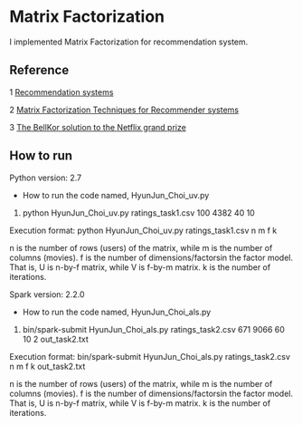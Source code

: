 # Matrix Factorization

I implemented Matrix Factorization for recommendation system.




## Reference
1 [Recommendation systems](http://infolab.stanford.edu/~ullman/mmds/ch9.pdf)

2 [Matrix Factorization Techniques for Recommender systems](https://datajobs.com/data-science-repo/Recommender-Systems-[Netflix].pdf)

3 [The BellKor solution to the Netflix grand prize](https://www.netflixprize.com/assets/GrandPrize2009_BPC_BellKor.pdf
)




## How to run
Python version: 2.7

* How to run the code named, HyunJun_Choi_uv.py
1) python HyunJun_Choi_uv.py ratings_task1.csv 100 4382 40 10

Execution format: python HyunJun_Choi_uv.py ratings_task1.csv n m f k

n is the number of rows (users) of the matrix, while m is the number of columns (movies).
f is the number of dimensions/factorsin the factor model. That is, U is n-by-f matrix, while V is f-by-m matrix.
k is the number of iterations.





Spark version: 2.2.0

* How to run the code named, HyunJun_Choi_als.py
1) bin/spark-submit HyunJun_Choi_als.py ratings_task2.csv 671 9066 60 10 2 out_task2.txt

Execution format: bin/spark-submit HyunJun_Choi_als.py ratings_task2.csv n m f k out_task2.txt

n is the number of rows (users) of the matrix, while m is the number of columns (movies).
f is the number of dimensions/factorsin the factor model. That is, U is n-by-f matrix, while V is f-by-m matrix.
k is the number of iterations.